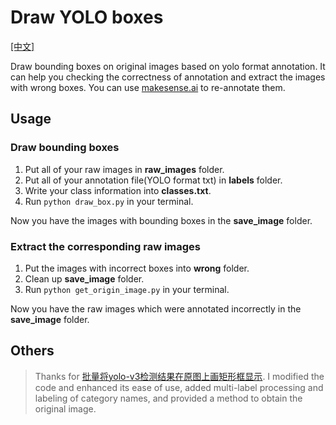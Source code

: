 # Draw YOLO boxes
[\[中文\]](https://github.com/waittim/draw_yolo_box/blob/main/README_cn.md)

Draw bounding boxes on original images based on yolo format annotation. It can help you checking the correctness of annotation and extract the images with wrong boxes. You can use [makesense.ai](https://www.makesense.ai/) to re-annotate them.

## Usage

### Draw bounding boxes
1. Put all of your raw images in **raw_images** folder.
2. Put all of your annotation file(YOLO format txt) in **labels** folder.
3. Write your class information into **classes.txt**.
4. Run `python draw_box.py` in your terminal.

Now you have the images with bounding boxes in the **save_image** folder.

### Extract the corresponding raw images 
1. Put the images with incorrect boxes into **wrong** folder.
2. Clean up **save_image** folder.
3. Run `python get_origin_image.py` in your terminal.
 
Now you have the raw images which were annotated incorrectly in the **save_image** folder.

## Others

> Thanks for [批量将yolo-v3检测结果在原图上画矩形框显示](https://blog.csdn.net/qq_32761549/article/details/90210036). I modified the code and enhanced its ease of use, added multi-label processing and labeling of category names, and provided a method to obtain the original image.
